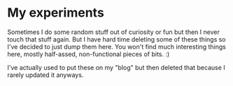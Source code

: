 # My experiments

Sometimes I do some random stuff out of curiosity or fun but then I never touch
that stuff again. But I have hard time deleting some of these things so I've
decided to just dump them here. You won't find much interesting things here,
mostly half-assed, non-functional pieces of bits. :)

I've actually used to put these on my "blog" but then deleted that because I
rarely updated it anyways.
